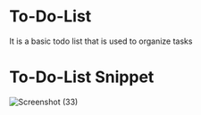 # To-Do-List
It is a basic todo list that is used to organize tasks
# To-Do-List Snippet
![Screenshot (33)](https://github.com/user-attachments/assets/59cc03b0-1d37-42a4-9bb9-d036401145b9)

